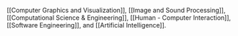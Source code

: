 [[Computer Graphics and Visualization]], [[Image and Sound Processing]], [[Computational Science & Engineering]], [[Human - Computer Interaction]], [[Software Engineering]], and [[Artificial Intelligence]].